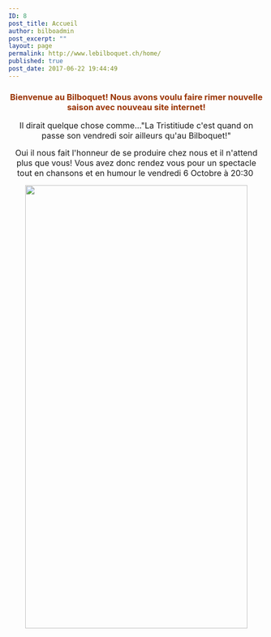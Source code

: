 ```yaml
---
ID: 8
post_title: Accueil
author: bilboadmin
post_excerpt: ""
layout: page
permalink: http://www.lebilboquet.ch/home/
published: true
post_date: 2017-06-22 19:44:49
---
```

<h3 style="text-align: center;"><strong><span style="color: #993300;">Bienvenue au Bilboquet! Nous avons voulu faire rimer nouvelle saison avec nouveau site internet!</span></strong></h3>
<p style="text-align: center;"><span style="font-size: 1rem;">Il dirait quelque chose comme..."La Tristitiude c'est quand on passe son vendredi soir ailleurs qu'au Bilboquet!" </span></p>
<p style="text-align: center;"><span style="font-size: 1rem;">Oui il nous fait l'honneur de se produire chez nous et il n'attend plus que vous! Vous avez donc rendez vous pour un spectacle tout en chansons et en humour le vendredi 6 Octobre à 20:30 </span></p>
<p style="text-align: center;"><img class="alignnone wp-image-53 size-full" style="font-size: 1rem;" src="http://www.lebilboquet.ch/wp-content/uploads/2017/06/2.Oldelaf.jpg" alt="" width="438" height="875" /></p>
&nbsp;